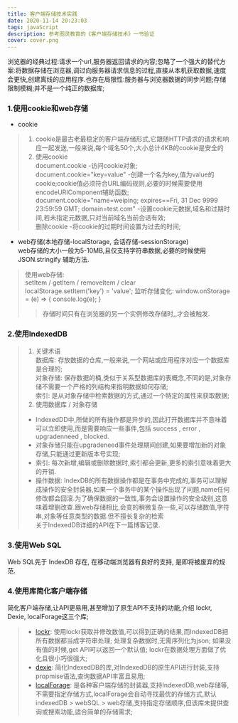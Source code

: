 ```yaml
---
title: 客户端存储技术实践
date: 2020-11-14 20:23:03
tags: javaScript
description: 参考图灵教育的《客户端存储技术》一书验证
cover: cover.png
---
```

浏览器的经典过程:请求一个url,服务器返回请求的内容;忽略了一个强大的替代方案:将数据存储在浏览器,调过向服务器请求信息的过程,直接从本机获取数据,速度会更快,创建离线的应用程序.也存在局限性:服务器与浏览器数据的同步问题;存储限制模糊;并不是一个纯正的数据库;
### 1.使用cookie和web存储
+ cookie
>1. cookie是最古老最稳定的客户端存储形式,它跟随HTTP请求的请求和响应一起发送,一般来说,每个域名50个,大小总计4KB的cookie是安全的    
>2. 使用cookie     
document.cookie -访问cookie对象;   
document.cookie="key=value" -创建一个名为key,值为value的cookie;cookie值必须符合URL编码规则,必要的时候需要使用encodeURIComponent辅助函数;     
document.cookie="name=weiping; expires==Fri, 31 Dec 9999 23:59:59 GMT; domain=test.com" -设置cookie元数据,域名和过期时间,若未指定元数据,只对当前域名当前会话有效;    
删除cookie -将cookie的过期时间设置为过去的时间;
+ web存储(本地存储-localStorage, 会话存储-sessionStorage)   
web存储的大小一般为5-10MB,且仅支持字符串数据,必要的时候使用 JSON.stringify 辅助方法.
>使用web存储:    
setItem / getItem / removeItem / clear    
localStorage.setItem('key') = 'value';
监听存储变化: window.onStorage = (e) => { console.log(e); }   
>>存储时间只有在浏览器的另一个实例修改存储时,,才会被触发.

### 2.使用IndexedDB
>1. 关键术语   
数据库: 存放数据的仓库,一般来说,一个网站或应用程序对应一个数据库是合理的;   
对象存储: 保存数据的桶,类似于关系型数据库的表概念,不同的是,对象存储不需要一个严格的列结构来指明数据如何存储;   
索引: 是从对象存储中检索数据的方式,通过一个特定的属性来获取数据;
>2. 使用数据库 / 对象存储   
>+ IndexedDD中,所做的所有操作都是异步的,因此打开数据库并不意味着可以立即使用,而是需要响应一些事件,包括 success , error , upgradenneed , blocked.   
>+ 对象存储只能在upgradeneed事件处理期间创建,如果要增加新的对象存储,只能通过更新版本号实现;    
>+ 索引: 每次新增,编辑或删除数据时,索引都会更新,更多的索引意味着更大的开销.   
>+ 操作数据: IndexDB的所有数据操作都是在事务中完成的,事务可以理解成操作的安全封装器,如果一个事务中的某个操作出现了问题,name任何修改都会回滚.为了确保数据的一致性,事务会设置操作的安全级别,这意味着增删改查.跟web存储相比,会变的稍微复杂一些,可以存储数值,字符串,对象等任意类型的数据.但不擅长复杂的检索   
关于IndexedDB详细的API在下一篇博客记录.

### 3.使用Web SQL
Web SQL先于 IndexDB 存在, 在移动端浏览器有良好的支持, 是即将被废弃的规范.
### 4.使用库简化客户端存储
简化客户端存储,让API更易用,甚至增加了原生API不支持的功能,介绍 lockr, Dexie, localForage这三个库;    
>+ [lockr](https://github.com/tsironis/lockr): 使用lockr获取并修改数值,可以得到正确的结果,而IndexedDB把所有数据都当成字符串处理; 处理复杂数据时,无需序列化为json; 如果没有值的时候,get API可以返回一个默认值; lockr在数据处理方面做了优化且很小巧很强大;   
>+ [dexie](https://github.com/dfahlander/Dexie.js): 简化IndexedDB的库,对IndexedDB的原生API进行封装,支持propmise语法,查询数据API丰富且易用;
>+ [localForage](https://github.com/localForage/localForage): 是各种客户端存储的封装器,支持IndexedDB,web存储等,不需要指定存储方式,localForage会自动寻找最优的存储方式,默认indexedDB > webSQL > web存储,支持指定存储顺序,但该库未提供查询或搜索功能,适合简单的存储需求;